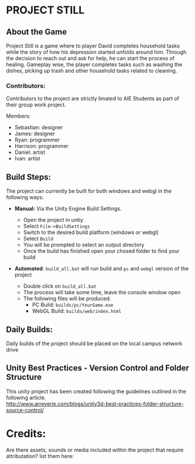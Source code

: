 # PROJECT STILL

## About the Game
Project Still is a game where to player David completes household tasks while the story of how his depression started unfolds around him. Through the decision to reach out and ask for help, he can start the process of healing. Gameplay wise, the player completes tasks such as washing the dishes, picking up trash and other household tasks related to cleaning.

### Contributors:
Contributors to the project are strictly limated to AIE Students as part of their group work project.

Members:
 - Sebastian: designer
 - James: designer
 - Ryan: programmer
 - Harrison: programmer
 - Daniel: artist
 - Ivan: artist
 

## Build Steps:
The project can currently be built for both windows and webgl in the following ways:

* **Manual:** Via the Unity Engine Build Settings.
  * Open the project in untiy
  * Select `File->BuildSettings`
  * Switch to the desired build platform (windows or webgl)
  * Select `Build`
  * You will be prompted to select an output directory
  * Once the build has finished open your chosed folder to find your build

* **Automated**: `build_all.bat` will run build and `pc` and `webgl` version of the project
  * Double click on `build_all.bat`
  * The process will take some time, leave the console window open
  * The following files will be produced:
    * PC Build: `builds/pc/YourGame.exe` 
    * WebGL Build: `builds/web/index.html`

## Daily Builds:
Daily builds of the project should be placed on the local campus network drive

## Unity Best Practices - Version Control and Folder Structure

This unity project has been created following the guidelines outlined in the following article.<br/>
http://www.arreverie.com/blogs/unity3d-best-practices-folder-structure-source-control/

# Credits:
 Are there assets, sounds or media included within the project that require attributation? list them here:
